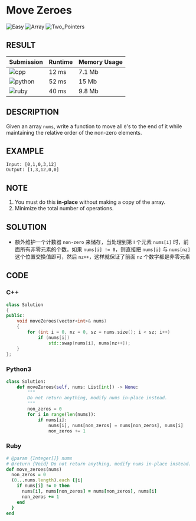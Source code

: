 # Move Zeroes

![Easy](https://img.shields.io/badge/-Easy-5cb85c.svg) ![Array](https://img.shields.io/badge/数组-Array-007ec6.svg) ![Two_Pointers](https://img.shields.io/badge/双指针法-Two_Pointers-007ec6.svg)

## RESULT

| Submission                                                        | Runtime | Memory Usage |
| ----------------------------------------------------------------- | ------- | ------------ |
| ![cpp](https://img.shields.io/badge/leetcode202-cpp-f34b7d.svg)   | 12 ms   | 7.1 Mb       |
| ![python](https://img.shields.io/badge/leetcode202-py-3572A5.svg) | 52 ms   | 15 Mb        |
| ![ruby](https://img.shields.io/badge/leetcode202-rb-701516.svg)   | 40 ms   | 9.8 Mb       |

## DESCRIPTION

Given an array `nums`, write a function to move all `0`'s to the end of it while maintaining the relative order of the non-zero elements.

## EXAMPLE

```plain
Input: [0,1,0,3,12]
Output: [1,3,12,0,0]
```

## NOTE

1. You must do this **in-place** without making a copy of the array.
2. Minimize the total number of operations.

## SOLUTION

* 额外维护一个计数器 `non-zero` 来储存，当处理到第 i 个元素 `nums[i]` 时，前面所有非零元素的个数。如果 `nums[i] != 0`，则直接把 `nums[i]` 与 `nums[nz]` 这个位置交换值即可，然后 `nz++`，这样就保证了前面 `nz` 个数字都是非零元素

## CODE

### C++

```cpp
class Solution
{
public:
    void moveZeroes(vector<int>& nums)
    {
        for (int i = 0, nz = 0, sz = nums.size(); i < sz; i++)
            if (nums[i])
                std::swap(nums[i], nums[nz++]);
    }
};
```

### Python3

```python
class Solution:
    def moveZeroes(self, nums: List[int]) -> None:
        """
        Do not return anything, modify nums in-place instead.
        """
        non_zeros = 0
        for i in range(len(nums)):
            if nums[i]:
                nums[i], nums[non_zeros] = nums[non_zeros], nums[i]
                non_zeros += 1
```

### Ruby

```ruby
# @param {Integer[]} nums
# @return {Void} Do not return anything, modify nums in-place instead.
def move_zeroes(nums)
  non_zeros = 0
  (0...nums.length).each {|i|
    if nums[i] != 0 then
      nums[i], nums[non_zeros] = nums[non_zeros], nums[i]
      non_zeros += 1
    end
  }
end
```
